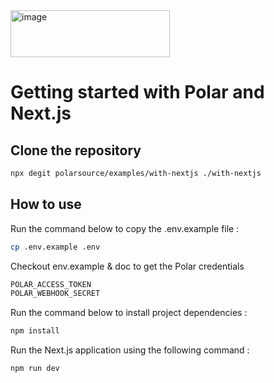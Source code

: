 <img width="255" height="75" alt="image" src="https://github.com/user-attachments/assets/5f6f176d-661a-45ed-b661-b4d8383e63c6" />

#  Getting started with Polar and Next.js 

## Clone the repository

```bash
npx degit polarsource/examples/with-nextjs ./with-nextjs
```

## How to use

Run the command below to copy the .env.example file :

```bash
cp .env.example .env
```

Checkout env.example & doc to get the Polar credentials

```bash
POLAR_ACCESS_TOKEN
POLAR_WEBHOOK_SECRET
```

Run the command below to install project dependencies :

```bash
npm install
```

Run the Next.js application using the following command :

```bash
npm run dev
```